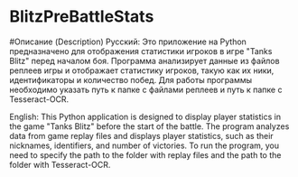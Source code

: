 # BlitzPreBattleStats

#Описание (Description)
Русский:
Это приложение на Python предназначено для отображения статистики игроков в игре "Tanks Blitz" перед началом боя. Программа анализирует данные из файлов реплеев игры и отображает статистику игроков, такую как их ники, идентификаторы и количество побед. Для работы программы необходимо указать путь к папке с файлами реплеев и путь к папке с Tesseract-OCR.

English:
This Python application is designed to display player statistics in the game "Tanks Blitz" before the start of the battle. The program analyzes data from game replay files and displays player statistics, such as their nicknames, identifiers, and number of victories. To run the program, you need to specify the path to the folder with replay files and the path to the folder with Tesseract-OCR.
